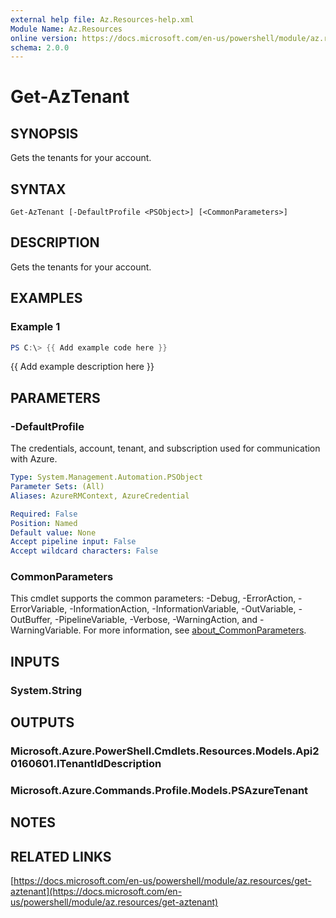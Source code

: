 ```yaml
---
external help file: Az.Resources-help.xml
Module Name: Az.Resources
online version: https://docs.microsoft.com/en-us/powershell/module/az.resources/get-aztenant
schema: 2.0.0
---
```


# Get-AzTenant

## SYNOPSIS
Gets the tenants for your account.

## SYNTAX

```
Get-AzTenant [-DefaultProfile <PSObject>] [<CommonParameters>]
```

## DESCRIPTION
Gets the tenants for your account.

## EXAMPLES

### Example 1
```powershell
PS C:\> {{ Add example code here }}
```

{{ Add example description here }}

## PARAMETERS

### -DefaultProfile
The credentials, account, tenant, and subscription used for communication with Azure.

```yaml
Type: System.Management.Automation.PSObject
Parameter Sets: (All)
Aliases: AzureRMContext, AzureCredential

Required: False
Position: Named
Default value: None
Accept pipeline input: False
Accept wildcard characters: False
```

### CommonParameters
This cmdlet supports the common parameters: -Debug, -ErrorAction, -ErrorVariable, -InformationAction, -InformationVariable, -OutVariable, -OutBuffer, -PipelineVariable, -Verbose, -WarningAction, and -WarningVariable. For more information, see [about_CommonParameters](http://go.microsoft.com/fwlink/?LinkID=113216).

## INPUTS

### System.String

## OUTPUTS

### Microsoft.Azure.PowerShell.Cmdlets.Resources.Models.Api20160601.ITenantIdDescription
### Microsoft.Azure.Commands.Profile.Models.PSAzureTenant

## NOTES

## RELATED LINKS

[https://docs.microsoft.com/en-us/powershell/module/az.resources/get-aztenant](https://docs.microsoft.com/en-us/powershell/module/az.resources/get-aztenant)

